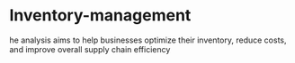# Inventory-management
he analysis aims to help businesses optimize their inventory, reduce costs, and improve overall supply chain efficiency
